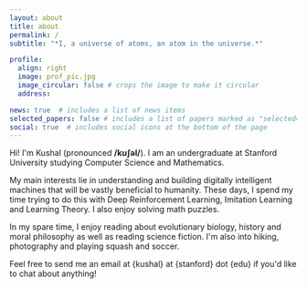 ```yaml
---
layout: about
title: about
permalink: /
subtitle: "*I, a universe of atoms, an atom in the universe.*"

profile:
  align: right
  image: prof_pic.jpg
  image_circular: false # crops the image to make it circular
  address: 

news: true  # includes a list of news items
selected_papers: false # includes a list of papers marked as "selected={true}"
social: true  # includes social icons at the bottom of the page
---
```


Hi! I'm Kushal (pronounced **/kʊʃəl/**). I am an undergraduate at Stanford University studying Computer Science and Mathematics. 

My main interests lie in understanding and building digitally intelligent machines that will be vastly beneficial to humanity. These days, I spend my time trying to do this with Deep Reinforcement Learning, Imitation Learning and Learning Theory. I also enjoy solving math puzzles. 

In my spare time, I enjoy reading about evolutionary biology, history and moral philosophy as well as reading science fiction. I'm also into hiking, photography and playing squash and soccer. 

Feel free to send me an email at {kushal} at {stanford} dot {edu} if you'd like to chat about anything!


